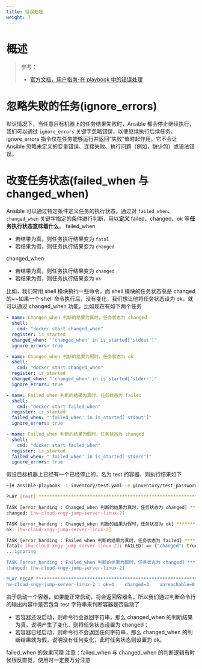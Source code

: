 ```yaml
---
title: 错误处理
weight: 7
---
```


# 概述

> 参考：
> 
> - [官方文档，用户指南-在 playbook 中的错误处理](https://docs.ansible.com/ansible/latest/user_guide/playbooks_error_handling.html)

# 忽略失败的任务(ignore_errors)

默认情况下，当任意目标机器上的任务结果失败时，Ansible 都会停止继续执行，我们可以通过 `ignore_errors` 关键字忽略错误，以便继续执行后续任务。
ignore_errors 指令仅在任务能够运行并返回“失败”值时起作用。它不会让 Ansible 忽略未定义的变量错误、连接失败、执行问题（例如，缺少包）或语法错误。

# 改变任务状态(failed_when 与 changed_when)

Ansible 可以通过特定条件定义任务的执行状态，通过对 `failed_when`、`changed_when` 关键字指定的条件进行判断，用以**定义** failed、changed、ok 等**任务执行状态意味着什么**。
failed_when

- 若结果为真，则任务执行结果变为 `fatal`
- 若结果为假，则任务执行结果变为 `changed`

changed_when

- 若结果为真，则任务执行结果变为 `changed`
- 若结果为假，则任务执行结果变为 `ok`

比如，我们常用 shell 模块执行一些命令，而 shell 模块的任务状态总是 changed 的~~如果一个 shell 命令执行后，没有变化，我们想让他将任务状态设为 ok，就可以通过 changed_when 功能，比如现在有如下两个任务

```yaml
- name: Changed_when 判断的结果为真时，任务状态为 changed
  shell:
    cmd: "docker start changed_when"
  register: is_started
  changed_when: "'changed_when' in is_started['stdout']"
  ignore_errors: true

- name: Changed_when 判断的结果为假时，任务状态为 ok
  shell:
    cmd: "docker start changed_when"
  register: is_started
  changed_when: "'changed_when' in is_started['stderr']"
  ignore_errors: true

- name: Failed_when 判断的结果为真时，任务状态为 failed
  shell:
    cmd: "docker start failed_when"
  register: is_started
  failed_when: "'failed_when' in is_started['stdout']"
  ignore_errors: true

- name: Failed_when 判断的结果为假时，任务状态为 changed
  shell:
    cmd: "docker start failed_when"
  register: is_started
  failed_when: "'failed_when' in is_started['stderr']"
  ignore_errors: true
```

假设目标机器上已经有一个已经停止的，名为 test 的容器，则执行结果如下

```bash
~]# ansible-playbook -i inventory/test.yaml -e @inventory/test_password.yaml playbooks/error_handing.yaml

PLAY [test] ****************************************************************************************************************************************

TASK [error_handing : Changed_when 判断的结果为真时，任务状态为 changed] *****************************************************************************************
changed: [hw-cloud-xngy-jump-server-linux-2]

TASK [error_handing : Changed_when 判断的结果为假时，任务状态为 ok] **********************************************************************************************
ok: [hw-cloud-xngy-jump-server-linux-2]

TASK [error_handing : Failed_when 判断的结果为真时，任务状态为 failed] *******************************************************************************************
fatal: [hw-cloud-xngy-jump-server-linux-2]: FAILED! => {"changed": true, "cmd": "docker start failed_when", "delta": "0:00:00.253780", "end": "2022-
...ignoring

TASK [error_handing : Failed_when 判断的结果为假时，任务状态为 changed] ******************************************************************************************
changed: [hw-cloud-xngy-jump-server-linux-2]

PLAY RECAP *****************************************************************************************************************************************
hw-cloud-xngy-jump-server-linux-2 : ok=4    changed=3    unreachable=0    failed=0    skipped=0    rescued=0    ignored=1
```

由于启动一个容器，如果能正常启动，将会返回容器名，所以我们通过判断命令行的输出内容中是否包含 test 字符串来判断容器是否启动了

- 若容器还没启动，则命令行会返回字符串，那么 changed_when 的判断结果为真，说明产生了变化，则将任务状态设置为 changed；
- 若容器已经启动，则命令行不会返回任何字符串，那么 changed_when 的判断结果就为假，说明没有任何变化，此时任务状态则设置为 ok。

failed_when 的效果同理
注意：failed_when 与 changed_when 的判断逻辑有时候很反直觉，使用时一定要万分注意
